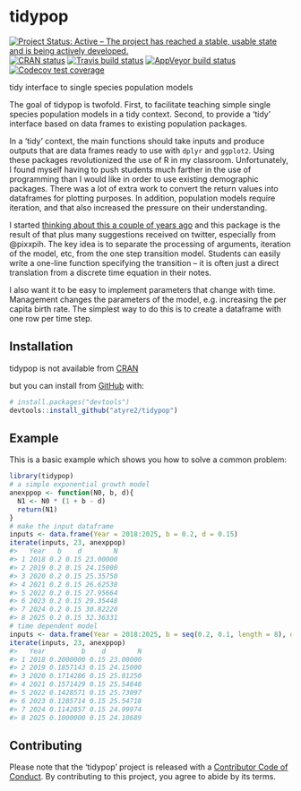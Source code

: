 
<!-- README.md is generated from README.Rmd. Please edit that file -->

# tidypop

<!-- badges: start -->

[![Project Status: Active – The project has reached a stable, usable
state and is being actively
developed.](https://www.repostatus.org/badges/latest/active.svg)](https://www.repostatus.org/#active)
[![CRAN
status](https://www.r-pkg.org/badges/version/tidypop)](https://cran.r-project.org/package=tidypop)
[![Travis build
status](https://travis-ci.org/atyre2/tidypop.svg?branch=master)](https://travis-ci.org/atyre2/tidypop)
[![AppVeyor build
status](https://ci.appveyor.com/api/projects/status/github/atyre2/tidypop?branch=master&svg=true)](https://ci.appveyor.com/project/atyre2/tidypop)
[![Codecov test
coverage](https://codecov.io/gh/atyre2/tidypop/branch/master/graph/badge.svg)](https://codecov.io/gh/atyre2/tidypop?branch=master)
<!-- badges: end -->

tidy interface to single species population models

The goal of tidypop is twofold. First, to facilitate teaching simple
single species population models in a tidy context. Second, to provide a
‘tidy’ interface based on data frames to existing population packages.

In a ‘tidy’ context, the main functions should take inputs and produce
outputs that are data frames ready to use with `dplyr` and `ggplot2`.
Using these packages revolutionized the use of R in my classroom.
Unfortunately, I found myself having to push students much farther in
the use of programming than I would like in order to use existing
demographic packages. There was a lot of extra work to convert the
return values into dataframes for plotting purposes. In addition,
population models require iteration, and that also increased the
pressure on their understanding.

I started [thinking about this a couple of years
ago](https://drewtyre.rbind.io/post/teaching-the-logistic-model/) and
this package is the result of that plus many suggestions received on
twitter, especially from @pixxpih. The key idea is to separate the
processing of arguments, iteration of the model, etc, from the one step
transition model. Students can easily write a one-line function
specifying the transition – it is often just a direct translation from a
discrete time equation in their notes.

I also want it to be easy to implement parameters that change with time.
Management changes the parameters of the model, e.g. increasing the per
capita birth rate. The simplest way to do this is to create a dataframe
with one row per time step.

## Installation

tidypop is not available from [CRAN](https://CRAN.R-project.org)

but you can install from [GitHub](https://github.com/) with:

``` r
# install.packages("devtools")
devtools::install_github("atyre2/tidypop")
```

## Example

This is a basic example which shows you how to solve a common problem:

``` r
library(tidypop)
# a simple exponential growth model
anexppop <- function(N0, b, d){
  N1 <- N0 * (1 + b - d)
  return(N1)
}
# make the input dataframe
inputs <- data.frame(Year = 2018:2025, b = 0.2, d = 0.15)
iterate(inputs, 23, anexppop)
#>   Year   b    d        N
#> 1 2018 0.2 0.15 23.00000
#> 2 2019 0.2 0.15 24.15000
#> 3 2020 0.2 0.15 25.35750
#> 4 2021 0.2 0.15 26.62538
#> 5 2022 0.2 0.15 27.95664
#> 6 2023 0.2 0.15 29.35448
#> 7 2024 0.2 0.15 30.82220
#> 8 2025 0.2 0.15 32.36331
# time dependent model
inputs <- data.frame(Year = 2018:2025, b = seq(0.2, 0.1, length = 8), d = 0.15)
iterate(inputs, 23, anexppop)
#>   Year         b    d        N
#> 1 2018 0.2000000 0.15 23.00000
#> 2 2019 0.1857143 0.15 24.15000
#> 3 2020 0.1714286 0.15 25.01250
#> 4 2021 0.1571429 0.15 25.54848
#> 5 2022 0.1428571 0.15 25.73097
#> 6 2023 0.1285714 0.15 25.54718
#> 7 2024 0.1142857 0.15 24.99974
#> 8 2025 0.1000000 0.15 24.10689
```

## Contributing

Please note that the ‘tidypop’ project is released with a [Contributor
Code of Conduct](.github/CODE_OF_CONDUCT.md). By contributing to this
project, you agree to abide by its terms.
